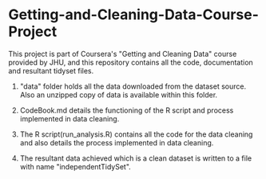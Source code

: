 # Getting-and-Cleaning-Data-Course-Project
This project is part of Coursera's "Getting and Cleaning Data" course provided by JHU, and
this repository contains all the code, documentation and resultant tidyset files.

1. "data" folder holds all the data downloaded from the dataset source. Also an unzipped
copy of data is available within this folder.

2. CodeBook.md details the functioning of the R script and process implemented in data cleaning.

3. The R script(run_analysis.R) contains all the code for the data cleaning and also details 
the process implemented in data cleaning.

4. The resultant data achieved which is a clean dataset is written to a file with name "independentTidySet".



